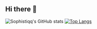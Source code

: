 ## Hi there 👋

<!--
**Sophistiqq/Sophistiqq** is a ✨ _special_ ✨ repository because its `README.md` (this file) appears on your GitHub profile.

Here are some ideas to get you started:

- 🔭 I’m currently working on ...
- 🌱 I’m currently learning ...
- 👯 I’m looking to collaborate on ...
- 🤔 I’m looking for help with ...
- 💬 Ask me about ...
- 📫 How to reach me: ...
- 😄 Pronouns: ...
- ⚡ Fun fact: ...
-->
![Sophistiqq's GitHub stats](https://github-readme-stats.vercel.app/api?username=Sophistiqq&show_icons=true&theme=radical)
[![Top Langs](https://github-readme-stats.vercel.app/api/top-langs/?username=Sophistiqq&layout=donut-vertical)](https://github.com/anuraghazra/github-readme-stats)
